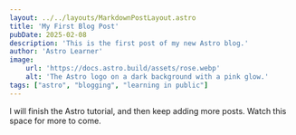 ```yaml
---
layout: ../../layouts/MarkdownPostLayout.astro
title: 'My First Blog Post'
pubDate: 2025-02-08
description: 'This is the first post of my new Astro blog.'
author: 'Astro Learner'
image:
    url: 'https://docs.astro.build/assets/rose.webp'
    alt: 'The Astro logo on a dark background with a pink glow.'
tags: ["astro", "blogging", "learning in public"]
---
```


I will finish the Astro tutorial, and then keep adding more posts. Watch this space for more to come.